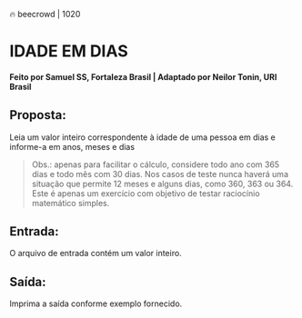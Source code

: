 🔥 beecrowd | 1020
# IDADE EM DIAS
#### Feito por Samuel SS, Fortaleza  Brasil | Adaptado por Neilor Tonin, URI  Brasil

## Proposta:

Leia um valor inteiro correspondente à idade de uma pessoa em dias e informe-a em anos, meses e dias

>Obs.: apenas para facilitar o cálculo, considere todo ano com 365 dias e todo mês com 30 dias. Nos casos de teste nunca haverá uma situação que permite 12 meses e alguns dias, como 360, 363 ou 364. Este é apenas um exercício com objetivo de testar raciocínio matemático simples.

## Entrada:
O arquivo de entrada contém um valor inteiro.
## Saída:
Imprima a saída conforme exemplo fornecido.

